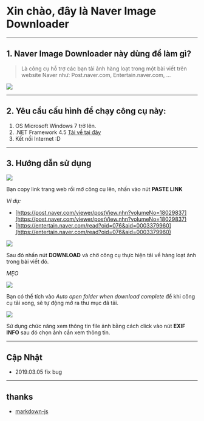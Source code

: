 # Xin chào, đây là Naver Image Downloader

----
## 1. Naver Image Downloader này dùng để làm gì?


> Là công cụ hỗ trợ các bạn tải ảnh hàng loạt trong một bài viết trên website Naver như: Post.naver.com, Entertain.naver.com, ...


<img src="https://longkenj.website/wp-content/uploads/2019/01/2019-02-16_163851-940x590.jpg">

----
## 2. Yêu cầu cấu hình để chạy công cụ này:
1. OS Microsoft Windows 7 trở lên. 
2. .NET Framework 4.5 [Tải về tại đây](https://www.microsoft.com/en-us/download/details.aspx?id=42642)
3. Kết nối Internet :D

----
## 3. Hướng dẫn sử dụng

<img src="https://longkenj.website/wp-content/uploads/2019/01/2019-02-16_164217.jpg">

Bạn copy link trang web rồi mở công cụ lên, nhấn vào nút **PASTE LINK**


*Ví dụ:*

- [https://post.naver.com/viewer/postView.nhn?volumeNo=18029837](https://post.naver.com/viewer/postView.nhn?volumeNo=18029837)
- [https://entertain.naver.com/read?oid=076&aid=0003379960](https://entertain.naver.com/read?oid=076&aid=0003379960)
    
<img src="https://longkenj.website/wp-content/uploads/2019/01/2019-02-16_164231.jpg">

Sau đó nhấn nút **DOWNLOAD** và chờ công cụ thực hiện tải về hàng loạt ảnh trong bài viết đó.

*MẸO*

<img src="https://longkenj.website/wp-content/uploads/2019/01/2019-02-16_164217.jpg">

Bạn có thể tích vào *Auto open folder when download complete* để khi công cụ tải xong, sẽ tự động mở ra thư mục đã tải.

<img src="https://i.imgur.com/bbeTIp5.png">

Sử dụng chức năng xem thông tin file ảnh bằng cách click vào nút **EXIF INFO** sau đó chọn ảnh cần xem thông tin.



----
## Cập Nhật
* 2019.03.05 fix bug

----
## thanks
* [markdown-js](https://github.com/evilstreak/markdown-js)
